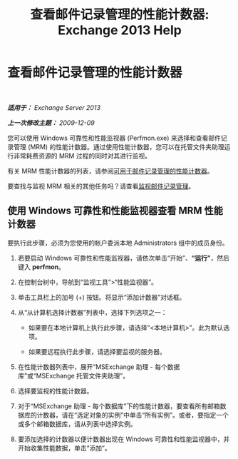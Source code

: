 ﻿---
title: '查看邮件记录管理的性能计数器: Exchange 2013 Help'
TOCTitle: 查看邮件记录管理的性能计数器
ms:assetid: ec374d31-2797-4f8b-8c96-3839d01a662c
ms:mtpsurl: https://technet.microsoft.com/zh-cn/library/Bb397227(v=EXCHG.150)
ms:contentKeyID: 51408294
ms.date: 01/11/2018
mtps_version: v=EXCHG.150
ms.translationtype: HT
---

# 查看邮件记录管理的性能计数器

 

_**适用于：** Exchange Server 2013_

_**上一次修改主题：** 2009-12-09_

您可以使用 Windows 可靠性和性能监视器 (Perfmon.exe) 来选择和查看邮件记录管理 (MRM) 的性能计数器。通过使用性能计数器，您可以在托管文件夹助理运行非常耗费资源的 MRM 过程的同时对其进行监视。

有关 MRM 性能计数器的列表，请参阅[可用于邮件记录管理的性能计数器](performance-counters-for-https://technet.microsoft.com/zh-cn/library/dd335093(v=exchg.150))。

要查找与监视 MRM 相关的其他任务吗？请查看[监视邮件记录管理](monitoring-https://technet.microsoft.com/zh-cn/library/dd335093(v=exchg.150))。

## 使用 Windows 可靠性和性能监视器查看 MRM 性能计数器

要执行此步骤，必须为您使用的帐户委派本地 Administrators 组中的成员身份。

1.  若要启动 Windows 可靠性和性能监视器，请依次单击“开始”、**“运行”**，然后键入 **perfmon**。

2.  在控制台树中，导航到“监视工具”\>“性能监视器”。

3.  单击工具栏上的加号 (+) 按钮。将显示“添加计数器”对话框。

4.  从“从计算机选择计数器”列表中，选择下列选项之一：
    
      - 如果要在本地计算机上执行此步骤，请选择“\<本地计算机\>”。此为默认选项。
    
      - 如果要远程执行此步骤，请选择要监视的服务器。

5.  在性能计数器列表中，展开“MSExchange 助理 - 每个数据库”或“MSExchange 托管文件夹助理”。

6.  选择要监视的性能计数器。

7.  对于“MSExchange 助理 - 每个数据库”下的性能计数器，要查看所有邮箱数据库的计数器，请在“选定对象的实例”中单击“所有实例”。或者，要指定一个或多个邮箱数据库，请从列表中选择实例。

8.  要添加选择的计数器以便计数器出现在 Windows 可靠性和性能监视器中，并开始收集性能数据，单击“添加”。

